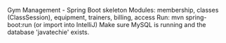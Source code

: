 Gym Management - Spring Boot skeleton
Modules: membership, classes (ClassSession), equipment, trainers, billing, access
Run: mvn spring-boot:run  (or import into IntelliJ)
Make sure MySQL is running and the database 'javatechie' exists.
